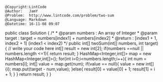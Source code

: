 ```
@Copyright:LintCode
@Author:   JamY
@Problem:  http://www.lintcode.com/problem/two-sum
@Language: Markdown
@Datetime: 16-11-08 09:07
```

public class Solution {
    /*
     * @param numbers : An array of Integer
     * @param target : target = numbers[index1] + numbers[index2]
     * @return : [index1 + 1, index2 + 1] (index1 < index2)
     */
    public int[] twoSum(int[] numbers, int target) {
        // write your code here
        int[] result = new int[2];
        if(numbers ==null || numbers.length <=1){
            return result;
        }
        HashMap<Integer,int[]> map = new HashMap<Integer,int[]>();
        for(int i=0;i<numbers.length;i++){
            int num = numbers[i];
            int[] value = map.get(num);
            if(value == null){
                value = new int[]{i};
                map.put(target - num,value);
            }else{
                result[0] = value[0] + 1;
                result[1] = i + 1;
            }
        }
        return result;
    }
}